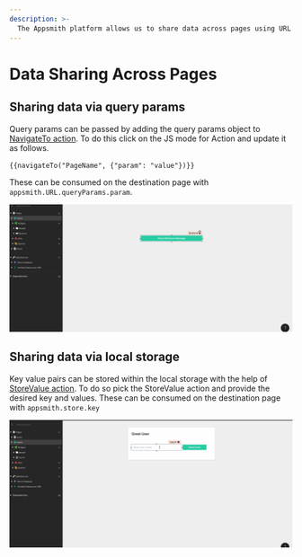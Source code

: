```yaml
---
description: >-
  The Appsmith platform allows us to share data across pages using URL query params & the browser local storage.
---
```


# Data Sharing Across Pages

## Sharing data via query params 

Query params can be passed by adding the query params object to [NavigateTo action](../../function-reference/navigateTo.md). To do this click on the JS mode for Action and update it as follows.
```
{{navigateTo("PageName", {"param": "value"})}} 
```
These can be consumed on the destination page with `appsmith.URL.queryParams.param`.

![Click to expand](../../.gitbook/assets/queryParams.gif)

## Sharing data via local storage 

Key value pairs can be stored within the local storage with the help of [StoreValue action](../../function-reference/store-value.md). To do so pick the StoreValue action and provide the desired key and values.
These can be consumed on the destination page with `appsmith.store.key`

![Click to expand](../../.gitbook/assets/localStorage.gif)
